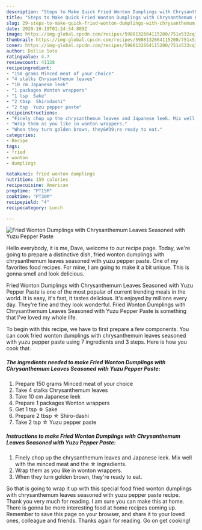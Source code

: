 ```yaml
---
description: "Steps to Make Quick Fried Wonton Dumplings with Chrysanthemum Leaves Seasoned with Yuzu Pepper Paste"
title: "Steps to Make Quick Fried Wonton Dumplings with Chrysanthemum Leaves Seasoned with Yuzu Pepper Paste"
slug: 29-steps-to-make-quick-fried-wonton-dumplings-with-chrysanthemum-leaves-seasoned-with-yuzu-pepper-paste
date: 2020-10-19T01:24:54.809Z
image: https://img-global.cpcdn.com/recipes/5988132664115200/751x532cq70/fried-wonton-dumplings-with-chrysanthemum-leaves-seasoned-with-yuzu-pepper-paste-recipe-main-photo.jpg
thumbnail: https://img-global.cpcdn.com/recipes/5988132664115200/751x532cq70/fried-wonton-dumplings-with-chrysanthemum-leaves-seasoned-with-yuzu-pepper-paste-recipe-main-photo.jpg
cover: https://img-global.cpcdn.com/recipes/5988132664115200/751x532cq70/fried-wonton-dumplings-with-chrysanthemum-leaves-seasoned-with-yuzu-pepper-paste-recipe-main-photo.jpg
author: Dollie Soto
ratingvalue: 4.7
reviewcount: 41128
recipeingredient:
- "150 grams Minced meat of your choice"
- "4 stalks Chrysanthemum leaves"
- "10 cm Japanese leek"
- "1 packages Wonton wrappers"
- "1 tsp  Sake"
- "2 tbsp  Shirodashi"
- "2 tsp  Yuzu pepper paste"
recipeinstructions:
- "Finely chop up the chrysanthemum leaves and Japanese leek. Mix well with the minced meat and the ☆ ingredients."
- "Wrap them as you like in wonton wrappers."
- "When they turn golden brown, they&#39;re ready to eat."
categories:
- Recipe
tags:
- fried
- wonton
- dumplings

katakunci: fried wonton dumplings 
nutrition: 159 calories
recipecuisine: American
preptime: "PT15M"
cooktime: "PT30M"
recipeyield: "4"
recipecategory: Lunch

---
```



![Fried Wonton Dumplings with Chrysanthemum Leaves Seasoned with Yuzu Pepper Paste](https://img-global.cpcdn.com/recipes/5988132664115200/751x532cq70/fried-wonton-dumplings-with-chrysanthemum-leaves-seasoned-with-yuzu-pepper-paste-recipe-main-photo.jpg)

Hello everybody, it is me, Dave, welcome to our recipe page. Today, we're going to prepare a distinctive dish, fried wonton dumplings with chrysanthemum leaves seasoned with yuzu pepper paste. One of my favorites food recipes. For mine, I am going to make it a bit unique. This is gonna smell and look delicious.

Fried Wonton Dumplings with Chrysanthemum Leaves Seasoned with Yuzu Pepper Paste is one of the most popular of current trending meals in the world. It is easy, it's fast, it tastes delicious. It's enjoyed by millions every day. They're fine and they look wonderful. Fried Wonton Dumplings with Chrysanthemum Leaves Seasoned with Yuzu Pepper Paste is something that I've loved my whole life.




To begin with this recipe, we have to first prepare a few components. You can cook fried wonton dumplings with chrysanthemum leaves seasoned with yuzu pepper paste using 7 ingredients and 3 steps. Here is how you cook that.

<!--inarticleads1-->

##### The ingredients needed to make Fried Wonton Dumplings with Chrysanthemum Leaves Seasoned with Yuzu Pepper Paste:

1. Prepare 150 grams Minced meat of your choice
1. Take 4 stalks Chrysanthemum leaves
1. Take 10 cm Japanese leek
1. Prepare 1 packages Wonton wrappers
1. Get 1 tsp ☆ Sake
1. Prepare 2 tbsp ☆ Shiro-dashi
1. Take 2 tsp ☆ Yuzu pepper paste




<!--inarticleads2-->

##### Instructions to make Fried Wonton Dumplings with Chrysanthemum Leaves Seasoned with Yuzu Pepper Paste:

1. Finely chop up the chrysanthemum leaves and Japanese leek. Mix well with the minced meat and the ☆ ingredients.
1. Wrap them as you like in wonton wrappers.
1. When they turn golden brown, they&#39;re ready to eat.




So that is going to wrap it up with this special food fried wonton dumplings with chrysanthemum leaves seasoned with yuzu pepper paste recipe. Thank you very much for reading. I am sure you can make this at home. There is gonna be more interesting food at home recipes coming up. Remember to save this page on your browser, and share it to your loved ones, colleague and friends. Thanks again for reading. Go on get cooking!

